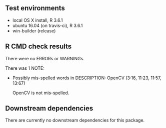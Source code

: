 ## Test environments
* local OS X install, R 3.6.1
* ubuntu 16.04 (on travis-ci), R 3.6.1
* win-builder (release)

## R CMD check results
There were no ERRORs or WARNINGs.

There was 1 NOTE:

* Possibly mis-spelled words in DESCRIPTION:
  OpenCV (3:16, 11:23, 11:57, 13:67)

  OpenCV is not mis-spelled.

## Downstream dependencies

There are currently no downstream dependencies for this package.